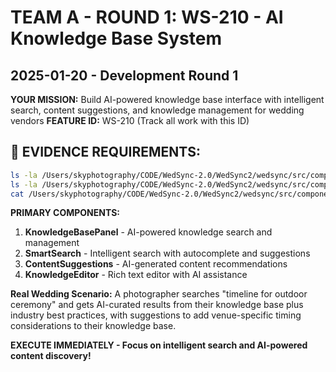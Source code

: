 # TEAM A - ROUND 1: WS-210 - AI Knowledge Base System
## 2025-01-20 - Development Round 1

**YOUR MISSION:** Build AI-powered knowledge base interface with intelligent search, content suggestions, and knowledge management for wedding vendors
**FEATURE ID:** WS-210 (Track all work with this ID)

## 🚨 EVIDENCE REQUIREMENTS:
```bash
ls -la /Users/skyphotography/CODE/WedSync-2.0/WedSync2/wedsync/src/components/ai/KnowledgeBasePanel.tsx
ls -la /Users/skyphotography/CODE/WedSync-2.0/WedSync2/wedsync/src/components/ai/SmartSearch.tsx
cat /Users/skyphotography/CODE/WedSync-2.0/WedSync2/wedsync/src/components/ai/KnowledgeBasePanel.tsx | head -20
```

**PRIMARY COMPONENTS:**
1. **KnowledgeBasePanel** - AI-powered knowledge search and management
2. **SmartSearch** - Intelligent search with autocomplete and suggestions  
3. **ContentSuggestions** - AI-generated content recommendations
4. **KnowledgeEditor** - Rich text editor with AI assistance

**Real Wedding Scenario:**
A photographer searches "timeline for outdoor ceremony" and gets AI-curated results from their knowledge base plus industry best practices, with suggestions to add venue-specific timing considerations to their knowledge base.

**EXECUTE IMMEDIATELY - Focus on intelligent search and AI-powered content discovery!**